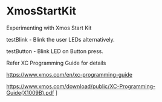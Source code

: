 XmosStartKit
============

Experimenting with Xmos Start Kit

testBlink - Blink the user LEDs alternatively. 


testButton - Blink LED on Button press. 


Refer XC Programming Guide for details

https://www.xmos.com/en/xc-programming-guide   

https://www.xmos.com/download/public/XC-Programming-Guide(X1009B).pdf ]
